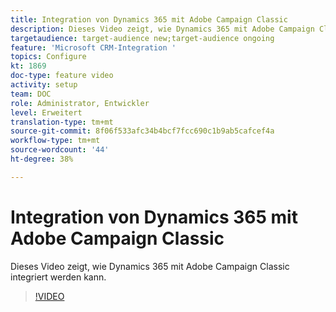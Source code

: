 ```yaml
---
title: Integration von Dynamics 365 mit Adobe Campaign Classic
description: Dieses Video zeigt, wie Dynamics 365 mit Adobe Campaign Classic integriert werden kann.
targetaudience: target-audience new;target-audience ongoing
feature: 'Microsoft CRM-Integration '
topics: Configure
kt: 1869
doc-type: feature video
activity: setup
team: DOC
role: Administrator, Entwickler
level: Erweitert
translation-type: tm+mt
source-git-commit: 8f06f533afc34b4bcf7fcc690c1b9ab5cafcef4a
workflow-type: tm+mt
source-wordcount: '44'
ht-degree: 38%

---
```



# Integration von Dynamics 365 mit Adobe Campaign Classic

Dieses Video zeigt, wie Dynamics 365 mit Adobe Campaign Classic integriert werden kann.

>[!VIDEO](https://video.tv.adobe.com/v/23837?quality=12)
